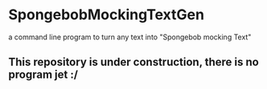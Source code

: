 # SpongebobMockingTextGen
a command line program to turn any text into "Spongebob mocking Text"

## This repository is under construction, there is no program jet :/
